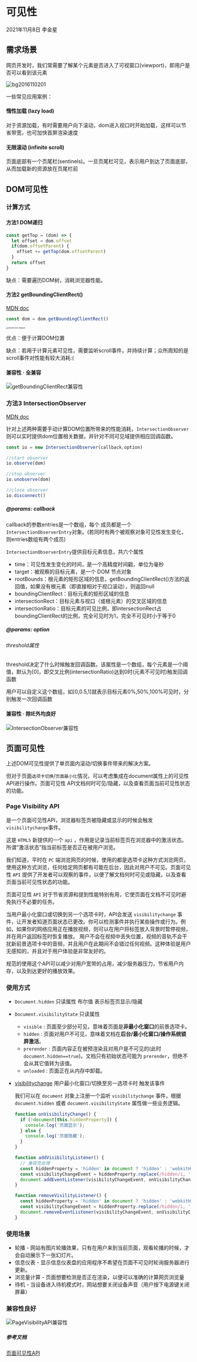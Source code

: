 # 可见性

2021年11月8日 李金星

## 需求场景

网页开发时，我们常需要了解某个元素是否进入了可视窗口(viewport)，即用户是否可以看到该元素

<img src="https://www.ruanyifeng.com/blogimg/asset/2016/bg2016110201.gif" alt="bg2016110201"  />

一些常见应用案例：

#### 惰性加载 (lazy load)

对于资源加载，有时需要用户向下滚动，dom进入视口时开始加载，这样可以节省带宽，也可加快首屏渲染速度

#### 无限滚动 (infinite scroll)

页面底部有一个页尾栏(sentinels)。一旦页尾栏可见，表示用户到达了页面底部，从而加载新的资源放在页尾栏前



## DOM可见性

### 计算方式

#### 方法1 DOM递归

```js
const getTop = (dom) => {
  let offset = dom.offset
  if(dom.offsetParent) {
    offset += getTop(dom.offsetParent)
  }
  return offset
}
```

缺点：需要遍历DOM树，消耗浏览器性能。



#### 方法2 getBoundingClientRect()

[MDN doc](https://developer.mozilla.org/en-US/docs/Web/API/Element/getBoundingClientRect)

```js
const dom = dom.getBoundingClientRect()
```

<img src="https://developer.mozilla.org/en-US/docs/Web/API/Element/getBoundingClientRect/element-box-diagram.png" alt="element-box-diagram" style="zoom:33%;" />

优点：便于计算DOM位置

缺点：若用于计算元素可见性，需要监听scroll事件，并持续计算；众所周知的是scroll事件对性能有较大消耗:(

#### 兼容性 · 全兼容

![getBoundingClientRect兼容性](./image/getBoundingClientRect兼容性.png)



### 方法3 IntersectionObserver

[MDN doc](https://developer.mozilla.org/zh-CN/docs/Web/API/Intersection_Observer_API)

针对上述两种需要手动计算DOM位置所带来的性能消耗，`IntersectionObserver`则可以实时提供dom位置相关数据，并针对不同可见域提供相应回调函数。

```js
const io = new IntersectionObserver(callback,option)

//start observer
io.observe(dom)

//stop observer
io.unobserve(dom)

//close observer
io.disconnect()
```

##### @params: callback

callback的参数entries是一个数组，每个 成员都是一个`IntersectionObserverEntry`对象。(若同时有两个被观察对象可见性发生变化，则entries数组有两个成员)

`IntersectionObserverEntry`提供目标元素信息，共六个属性

- time：可见性发生变化的时间，是一个高精度时间戳，单位为毫秒
- target：被观察的目标元素，是一个 DOM 节点对象
- rootBounds：根元素的矩形区域的信息，getBoundingClientRect()方法的返回值，如果没有根元素（即直接相对于视口滚动），则返回null
- boundingClientRect：目标元素的矩形区域的信息
- intersectionRect：目标元素与视口（或根元素）的交叉区域的信息
- intersectionRatio：目标元素的可见比例，即intersectionRect占boundingClientRect的比例，完全可见时为1，完全不可见时小于等于0

##### @params: option

###### threshold属性

threshold决定了什么时候触发回调函数。该属性是一个数组，每个元素是一个阈值，默认为[0]，即交叉比例(intersectionRatio)达到0时(元素不可见时)触发回调函数

用户可以自定义这个数组，如[0,0.5,1]就表示目标元素0%,50%,100%可见时，分别触发一次回调函数

#### 兼容性 · 除IE外均良好

![IntersectionObserver兼容性](./image/IntersectionObserver兼容性.png)



## 页面可见性

上述DOM可见性提供了单页面内滚动/切换事件带来的解决方案。

但对于页面`选项卡切换`/`页面最小化`情况，可以考虑集成在document属性上的可见性API进行操作。页面可见性 API文档何时可见/隐藏，以及查看页面当前可见性状态的功能。



### Page Visibility API

是一个页面可见性API，浏览器标签页被隐藏或显示的时候会触发 `visibilitychange`事件。

这是 `HTML5` 新提供的一个 `api` ，作用是记录当前标签页在浏览器中的激活状态。 所谓“激活状态”指当前标签是否正在被用户浏览。

我们知道，平时在 `PC` 端浏览网页的时候，使用的都是选项卡这种方式浏览网页，使用这种方式浏览，任何给定网页都有可能在后台，因此对用户不可见。页面可见性 `API` 提供了开发者可以观察的事件，以便了解文档何时可见或隐藏，以及查看页面当前可见性状态的功能。

页面可见性 `API` 对于节省资源和提到性能特别有用，它使页面在文档不可见时避免执行不必要的任务。

当用户最小化窗口或切换到另一个选项卡时，API会发送 `visibilitychange` 事件，让开发者知道页面状态已更改。你可以检测事件并执行某些操作或行为。例如，如果你的网络应用正在播放视频，则可以在用户将标签放入背景时暂停视频，并在用户返回标签时恢复播放。 用户不会在视频中丢失位置，视频的音轨不会干扰新前景选项卡中的音频，并且用户在此期间不会错过任何视频。这种体验是用户无感知的，并且对于用户体验是非常友好的。

规范的使用这个API可以减少对用户宽带的占用，减少服务器压力，节省用户内存，以及到达更好的播放效果。




### 使用方式

- `Document.hidden` 只读属性 布尔值 表示标签页显示/隐藏

- `Document.visibilityState` 只读属性

  - `visible` : 页面至少部分可见，意味着页面是**非最小化窗口**的前景选项卡。
  - `hidden` : 页面对用户不可见，意味着文档在**后台/最小化窗口/操作系统锁屏激活**。
  - `prerender` : 页面内容正在被预渲染且对用户是不可见的(此时 `document.hidden==true`)。文档只有初始状态可能为 `prerender`，但绝不会从其它值转为该值。 
  - `unloaded` : 页面正在从内存中卸载。

- [visibilitychange](https://developer.mozilla.org/en-US/docs/Web/API/Document/visibilitychange_event) 用户最小化窗口/切换至另一选项卡时 触发该事件

  我们可以在 `document` 对象上注册一个监听 `visibilitychange` 事件，根据 `document.hidden` 或者 `document.visibilityState` 属性做一些业务逻辑。

  ```js
  function onVisibilityChange() {
    if (!document[this.hiddenProperty]) {
      console.log('页面显示');
    } else {
      console.log('页面隐藏');
    }
  }
  
  function addVisibilityListener() {
    // 兼容性处理
    const hiddenProperty = 'hidden' in document ? 'hidden' : 'webkitHidden' in document ? 'webkitHidden' : 'mozHidden' in document ? 'mozHidden' : null;
    const visibilityChangeEvent = hiddenProperty.replace(/hidden/i, 'visibilitychange');
    document.addEventListener(visibilityChangeEvent, onVisibilityChange, false);
  }
  
  function removeVisilityListener() {
    const hiddenProperty = 'hidden' in document ? 'hidden' : 'webkitHidden' in document ? 'webkitHidden' : 'mozHidden' in document ? 'mozHidden' : null;
    const visibilityChangeEvent = hiddenProperty.replace(/hidden/i, 'visibilitychange');
    document.removeEventListener(visibilityChangeEvent, onVisibilityChange, false);
  }
  
  ```

  

### 使用场景

- 轮播 - 网站有图片轮播效果，只有在用户来到当前页面，观看轮播的时候，才会自动展示下一张幻灯片。
- 信息仪表 - 显示信息仪表盘的应用程序不希望在页面不可见时轮询服务器进行更新。
- 浏览量计算 - 页面想要检测是否正在渲染，以便可以准确的计算网页浏览量
- 待机 - 当设备进入待机模式时，网站想要关闭设备声音（用户按下电源键关闭屏幕）

### 兼容性良好

![PageVisibilityAPI兼容性](./image/PageVisibilityAPI兼容性.png)



##### 参考文档

[页面可见性API](https://developer.mozilla.org/zh-CN/docs/Web/API/Page_Visibility_API)